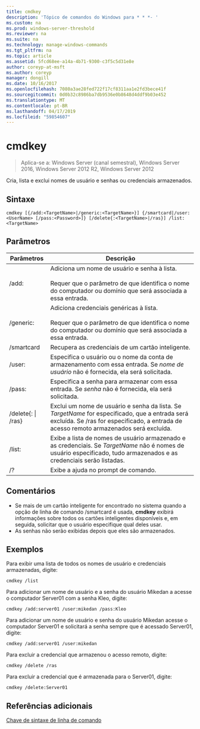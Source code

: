 ```yaml
---
title: cmdkey
description: 'Tópico de comandos do Windows para * * *- '
ms.custom: na
ms.prod: windows-server-threshold
ms.reviewer: na
ms.suite: na
ms.technology: manage-windows-commands
ms.tgt_pltfrm: na
ms.topic: article
ms.assetid: 5fcd68ee-a14a-4b71-9300-c3f5c5d31e8e
author: coreyp-at-msft
ms.author: coreyp
manager: dongill
ms.date: 10/16/2017
ms.openlocfilehash: 7080a3ae28fed722f17cf8311aa1e2fd3bece41f
ms.sourcegitcommit: 0d0b32c8986ba7db9536e0b8648d4ddf9b03e452
ms.translationtype: MT
ms.contentlocale: pt-BR
ms.lasthandoff: 04/17/2019
ms.locfileid: "59854607"
---
```

# <a name="cmdkey"></a>cmdkey

>Aplica-se a: Windows Server (canal semestral), Windows Server 2016, Windows Server 2012 R2, Windows Server 2012

Cria, lista e exclui nomes de usuário e senhas ou credenciais armazenados.

## <a name="syntax"></a>Sintaxe
```
cmdkey [{/add:<TargetName>|/generic:<TargetName>}] {/smartcard|/user:<UserName> [/pass:<Password>]} [/delete{:<TargetName>|/ras}] /list:<TargetName>
```
## <a name="parameters"></a>Parâmetros
|Parâmetros|Descrição|
|-------|--------|
|/add:<TargetName>|Adiciona um nome de usuário e senha à lista.<br /><br />Requer que o parâmetro de <TargetName> que identifica o nome do computador ou domínio que será associada a essa entrada.|
|/generic:<TargetName>|Adiciona credenciais genéricas à lista.<br /><br />Requer que o parâmetro de <TargetName> que identifica o nome do computador ou domínio que será associada a essa entrada.|
|/smartcard|Recupera as credenciais de um cartão inteligente.|
|/user:<UserName>|Especifica o usuário ou o nome da conta de armazenamento com essa entrada. Se *nome de usuário* não é fornecida, ela será solicitada.|
|/pass:<Password>|Especifica a senha para armazenar com essa entrada. Se *senha* não é fornecida, ela será solicitada.|
|/delete{:<TargetName> &#124; /ras}|Exclui um nome de usuário e senha da lista. Se *TargetName* for especificado, que a entrada será excluída. Se /ras for especificado, a entrada de acesso remoto armazenados será excluída.|
|/list:<TargetName>|Exibe a lista de nomes de usuário armazenado e as credenciais. Se *TargetName* não é nomes de usuário especificado, tudo armazenados e as credenciais serão listadas.|
|/?|Exibe a ajuda no prompt de comando.|
## <a name="remarks"></a>Comentários
-   Se mais de um cartão inteligente for encontrado no sistema quando a opção de linha de comando /smartcard é usada, **cmdkey** exibirá informações sobre todos os cartões inteligentes disponíveis e, em seguida, solicitar que o usuário especifique qual deles usar.
-   As senhas não serão exibidas depois que eles são armazenados.
## <a name="BKMK_examples"></a>Exemplos
Para exibir uma lista de todos os nomes de usuário e credenciais armazenadas, digite:
```
cmdkey /list
```
Para adicionar um nome de usuário e a senha do usuário Mikedan a acesse o computador Server01 com a senha Kleo, digite:
```
cmdkey /add:server01 /user:mikedan /pass:Kleo
```
Para adicionar um nome de usuário e senha do usuário Mikedan acesse o computador Server01 e solicitará a senha sempre que é acessado Server01, digite:
```
cmdkey /add:server01 /user:mikedan
```
Para excluir a credencial que armazenou o acesso remoto, digite:
```
cmdkey /delete /ras
```
Para excluir a credencial que é armazenada para o Server01, digite:
```
cmdkey /delete:Server01
```
## <a name="additional-references"></a>Referências adicionais
[Chave de sintaxe de linha de comando](command-line-syntax-key.md)

